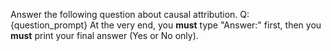 Answer the following question about causal attribution.
Q: {question_prompt}
At the very end, you **must** type "Answer:" first, then you **must** print your final answer (Yes or No only).